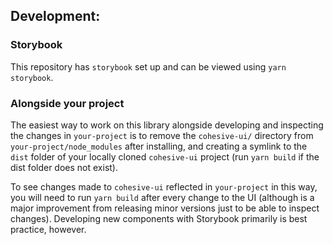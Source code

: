 ## Development:

### Storybook
This repository has `storybook` set up and can be viewed using `yarn storybook`.

### Alongside your project
The easiest way to work on this library alongside developing and inspecting the changes in `your-project` is to remove the `cohesive-ui/` directory from `your-project/node_modules` after installing, and creating a symlink to the `dist` folder of your locally cloned `cohesive-ui` project (run `yarn build` if the dist folder does not exist).

To see changes made to `cohesive-ui` reflected in `your-project` in this way, you will need to run `yarn build` after every change to the UI (although is a major improvement from releasing minor versions just to be able to inspect changes). Developing new components with Storybook primarily is best practice, however.
